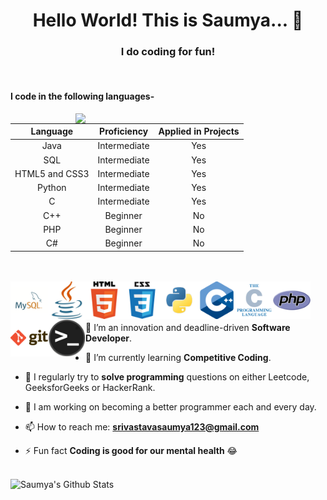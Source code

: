 <h1 align="center">Hello World! This is Saumya... 👋</h1>
<h3 align="center">I do coding for fun!</h3><br/>


<h4>I code in the following languages-</h4> <img align="right" src="https://i.pinimg.com/originals/0c/96/50/0c9650a5d8ddb07b5a494f74cc2eaa43.gif" width="400"></h1>

| Language  | Proficiency | Applied in Projects  |
| :---: | :---: | :---: |
| Java  | Intermediate  | Yes  |
| SQL  | Intermediate  | Yes  |
| HTML5 and CSS3  | Intermediate  | Yes  |
| Python  | Intermediate  | Yes  |
| C  | Intermediate  | Yes  |
| C++  | Beginner  | No  |
| PHP  | Beginner  | No  |
| C#  | Beginner  | No  |  
<br/>
<br/>

<!--
**Saumya-TheGirlWhoCodes/Saumya-TheGirlWhoCodes** is a ✨ _special_ ✨ repository because its `README.md` (this file) appears on your GitHub profile.

Here are some ideas to get you started:

- 🔭 I’m currently working on ...
- 🌱 I’m currently learning ...
- 👯 I’m looking to collaborate on ...
- 🤔 I’m looking for help with ...
- 💬 Ask me about ...
- 📫 How to reach me: ...
- 😄 Pronouns: ...
- ⚡ Fun fact: ...
-->



<img align="left" height="60" src="https://raw.githubusercontent.com/github/explore/80688e429a7d4ef2fca1e82350fe8e3517d3494d/topics/mysql/mysql.png">
<img align="left" height="60" src="https://raw.githubusercontent.com/github/explore/80688e429a7d4ef2fca1e82350fe8e3517d3494d/topics/java/java.png">
<img align="left" height="60" src="https://raw.githubusercontent.com/github/explore/80688e429a7d4ef2fca1e82350fe8e3517d3494d/topics/html/html.png">
<img align="left" height="60" src="https://raw.githubusercontent.com/github/explore/5c058a388828bb5fde0bcafd4bc867b5bb3f26f3/topics/css/css.png">
<img align="left" height="60" src="https://raw.githubusercontent.com/github/explore/80688e429a7d4ef2fca1e82350fe8e3517d3494d/topics/python/python.png">
<img align="left" height="60" src="https://raw.githubusercontent.com/github/explore/80688e429a7d4ef2fca1e82350fe8e3517d3494d/topics/cpp/cpp.png">
<img align="left" height="60" src="https://raw.githubusercontent.com/github/explore/80688e429a7d4ef2fca1e82350fe8e3517d3494d/topics/c/c.png">
<img align="left" height="60" src="https://raw.githubusercontent.com/github/explore/80688e429a7d4ef2fca1e82350fe8e3517d3494d/topics/php/php.png">
<img align="left" height="60" src="https://raw.githubusercontent.com/github/explore/80688e429a7d4ef2fca1e82350fe8e3517d3494d/topics/git/git.png">
<img align="left" height="60" src="https://raw.githubusercontent.com/github/explore/80688e429a7d4ef2fca1e82350fe8e3517d3494d/topics/terminal/terminal.png"><br/> 

<br/>
<br/>


- 🔭 I’m an innovation and deadline-driven **Software Developer**. 

- 🌱 I’m currently learning **Competitive Coding**.

- 📝 I regularly try to **solve programming** questions on either Leetcode, GeeksforGeeks or HackerRank. 

- 💬 I am working on becoming a better programmer each and every day.

- 📫 How to reach me: **srivastavasaumya123@gmail.com**

- ⚡ Fun fact **Coding is good for our mental health** 😂<br/><br/>
<img align="left" alt="Saumya's Github Stats" src="https://github-readme-stats.vercel.app/api?username=Saumya-TheGirlWhoCodes&show_icons=true&hide_border=ture&count_private=true&theme=light&hide=stars,prs,issues,contribs" />
